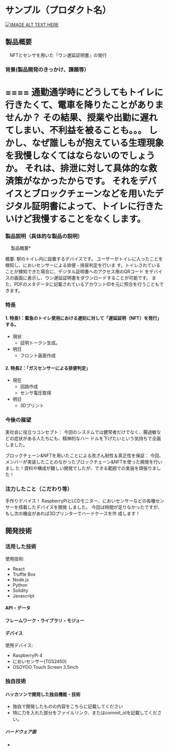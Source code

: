 # サンプル（プロダクト名）

[![IMAGE ALT TEXT HERE](https://jphacks.com/wp-content/uploads/2024/07/JPHACKS2024_ogp.jpg)](https://www.youtube.com/watch?v=DZXUkEj-CSI)

## 製品概要

　NFTとセンサを用いた『ウン遅延証明書』の発行

### 背景(製品開発のきっかけ、課題等）

====
通勤通学時にどうしてもトイレに行きたくて、電車を降りたことがありませんか？
その結果、授業や出勤に遅れてしまい、不利益を被ることも。。。
しかし、なぜ誰しもが抱えている生理現象を我慢しなくてはならないのでしょうか。
それは、排泄に対して具体的な救済策がなかったからです。
それをデバイスとブロックチェーンなどを用いたデジタル証明書によって、トイレに行きた
いけど我慢することをなくします。
====

### 製品説明（具体的な製品の説明）

　
製品概要*

概要: 
駅のトイレ内に設置するデバイスです。
ユーザーがトイレに入ったことを検知し、においセンサーによる排便・排尿判定を行いま
す。トイレされていることが検知できた場合に、デジタル証明書へのアクセス用のQRコード
をデバイスの画面に表示し、ウン遅延証明書をダウンロードすることが可能です。
また、PDFのメタデータに記載されているアカウントIDを元に照合を行うこともできます。


### 特長

#### 1. 特長1：緊急のトイレ使用における遅刻に対して「遅延証明（NFT）を発行」する。

- 現状
    - 証明トークン生成。
- 明日
    - フロント画面作成

#### 2. 特長2：「ガスセンサーによる排便判定」

- 現在
    - 回路作成
    - センサ電圧取得
- 明日
    - 3Dプリント
    


### 今後の展望

実社会に役立つコンセプト：
今回のシステムでは健常者だけでなく、腸過敏などの症状がある人たちにも、精神的なハー
ドルを下げたいという気持ちで企画しました。

ブロックチェーン&NFTを用いたことによる改ざん耐性＆真正性を保証：
今回、メンバーが実装したことのなかったブロックチェーン&NFTを使った開発を行いまし
た！資料や構成が難しい開発でしたが、できる範囲での実装を頑張りました！


### 注力したこと（こだわり等）

手作りデバイス！
RaspberryPiとLCDモニター、においセンサーなどの各種センサーを搭載したデバイスを開発
しました。
今回は時間が足りなかったですが、もし次の機会があれば3Dプリンターでハードケースを作
成します！


## 開発技術

### 活用した技術


使用技術:
* React
* Truffle Box
* Node.js
* Python
* Solidity
* Javascript


#### API・データ


#### フレームワーク・ライブラリ・モジュー


#### デバイス
使用デバイス:
* RaspberryPi 4
* においセンサー(TGS2450)
* OSOYOO Touch Screen 3.5inch

### 独自技術

#### ハッカソンで開発した独自機能・技術

* 独自で開発したものの内容をこちらに記載してください
* 特に力を入れた部分をファイルリンク、またはcommit_idを記載してください。

##### ハードウェア面
* 
